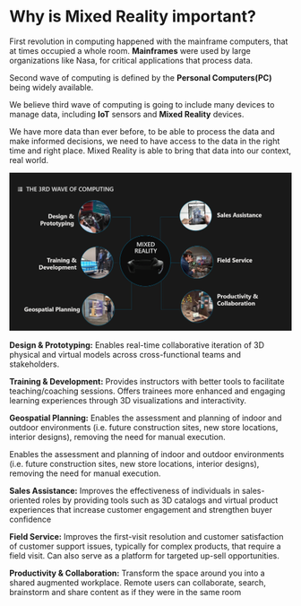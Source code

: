 # Why is Mixed Reality important?

First revolution in computing happened with the mainframe computers, that at times occupied a whole room. **Mainframes** were used by large organizations like Nasa, for critical applications that process data.

Second wave of computing is defined by the **Personal Computers\(PC\)** being widely available.

We believe third wave of computing is going to include many devices to manage data, including **IoT** sensors and **Mixed Reality** devices. 

We have more data than ever before, to be able to process the data and make informed decisions, we need to have access to the data in the right time and right place. Mixed Reality is able to bring that data into our context, real world.

![3rd Wave of Computing](../.gitbook/assets/3rdwavecomputing.png)

**Design & Prototyping:**  Enables real-time collaborative iteration of 3D physical and virtual models across cross-functional teams and stakeholders.

**Training & Development:** Provides instructors with better tools to facilitate teaching/coaching sessions. Offers trainees more enhanced and engaging learning experiences through 3D visualizations and interactivity.

**Geospatial Planning:**  Enables the assessment and planning of indoor and outdoor environments \(i.e. future construction sites, new store locations, interior designs\), removing the need for manual execution.

Enables the assessment and planning of indoor and outdoor environments \(i.e. future construction sites, new store locations, interior designs\), removing the need for manual execution.

**Sales Assistance:**   Improves the effectiveness of individuals in sales-oriented roles by providing tools such as 3D catalogs and virtual product experiences that increase customer engagement and strengthen buyer confidence

**Field Service:**  Improves the first-visit resolution and customer satisfaction of customer support issues, typically for complex products, that require a field visit.  Can also serve as a platform for targeted up-sell opportunities.

**Productivity & Collaboration:**   Transform the space around you into a shared augmented workplace. Remote users can collaborate, search, brainstorm and share content as if they were in the same room

